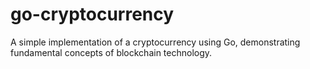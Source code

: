 # go-cryptocurrency
A simple implementation of a cryptocurrency using Go, demonstrating fundamental concepts of blockchain technology.
